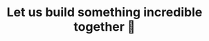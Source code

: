 <h1 align="center" style="border-bottom: none; margin-block: 1rem">Let us build something incredible together 🚀</h1>
